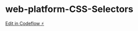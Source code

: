 # web-platform-CSS-Selectors

[Edit in Codeflow ⚡️](https://stackblitz.com/~/github.com/MUKILAN019/web-platform-CSS-Selectors)
